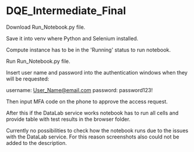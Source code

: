 # DQE_Intermediate_Final

Download Run_Notebook.py file.

Save it into venv where Python and Selenium installed.

Compute instance has to be in the 'Running' status to run notebook.

Run Run_Notebook.py file.

Insert user name and password into the authentication windows when they will be requested:

username: User_Name@email.com
password: password123!

Then input MFA code on the phone to approve the access request.

After this if the DataLab service works notebook has to run all cells and provide table with test results in the browser folder.

Currently no possibilities to check how the notebook runs due to the issues with the DataLab service.
For this reason screenshots also could not be added to the description.
